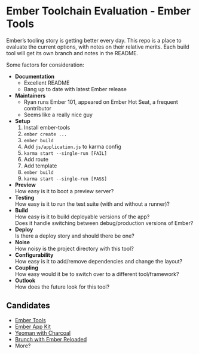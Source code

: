 # Ember Toolchain Evaluation - Ember Tools

Ember’s tooling story is getting better every day. This repo is a place to
evaluate the current options, with notes on their relative merits. Each
build tool will get its own branch and notes in the README.

Some factors for consideration:

- **Documentation**  
  - Excellent README
  - Bang up to date with latest Ember release
- **Maintainers**  
  - Ryan runs Ember 101, appeared on Ember Hot Seat, a frequent contributor
  - Seems like a really nice guy
- **Setup**  
  1. Install ember-tools
  2. `ember create ...`
  3. `ember build`
  4. Add `js/application.js` to karma config
  5. `karma start --single-run [FAIL]`
  6. Add route
  7. Add template
  8. `ember build`
  9. `karma start --single-run [PASS]`
- **Preview**  
  How easy is it to boot a preview server?
- **Testing**  
  How easy is it to run the test suite (with and without a runner)?
- **Build**  
  How easy is it to build deployable versions of the app?  
  Does it handle switching between debug/production versions of Ember?
- **Deploy**  
  Is there a deploy story and should there be one?
- **Noise**  
  How noisy is the project directory with this tool?
- **Configurability**  
  How easy is it to add/remove dependencies and change the layout?
- **Coupling**  
  How easy would it be to switch over to a different tool/framework?
- **Outlook**  
  How does the future look for this tool?

## Candidates

- [Ember Tools](https://github.com/rpflorence/ember-tools)
- [Ember App Kit](https://github.com/stefanpenner/ember-app-kit)
- [Yeoman with Charcoal](https://github.com/thomasboyt/charcoal)
- [Brunch with Ember Reloaded](https://github.com/gcollazo/brunch-with-ember-reloaded)
- More?

